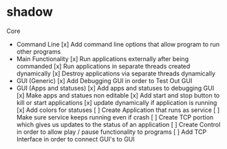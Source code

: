 # shadow
Core
- Command Line
    [x] Add command line options that allow program to run other programs
- Main Functionality
    [x] Run applications externally after being commanded
    [x] Run applications in separate threads created dynamically
    [x] Destroy applications via separate threads dynamically
- GUI (Generic)
    [x] Add Debugging GUI in order to Test Out GUI
- GUI (Apps and statuses)
    [x] Add apps and statuses to debugging GUI
    [x] Make apps and statues non editable
    [x] Add start and stop button to kill or start applications
    [x] update dynamically if application is running
    [x] Add colors for statuses
[ ] Create Application that runs as service
[ ] Make sure service keeps running even if crash
[ ] Create TCP portion which gives us updates to the status of an application
[ ] Create Control in order to allow play / pause functionality to programs
[ ] Add TCP Interface in order to connect GUI's to GUI
